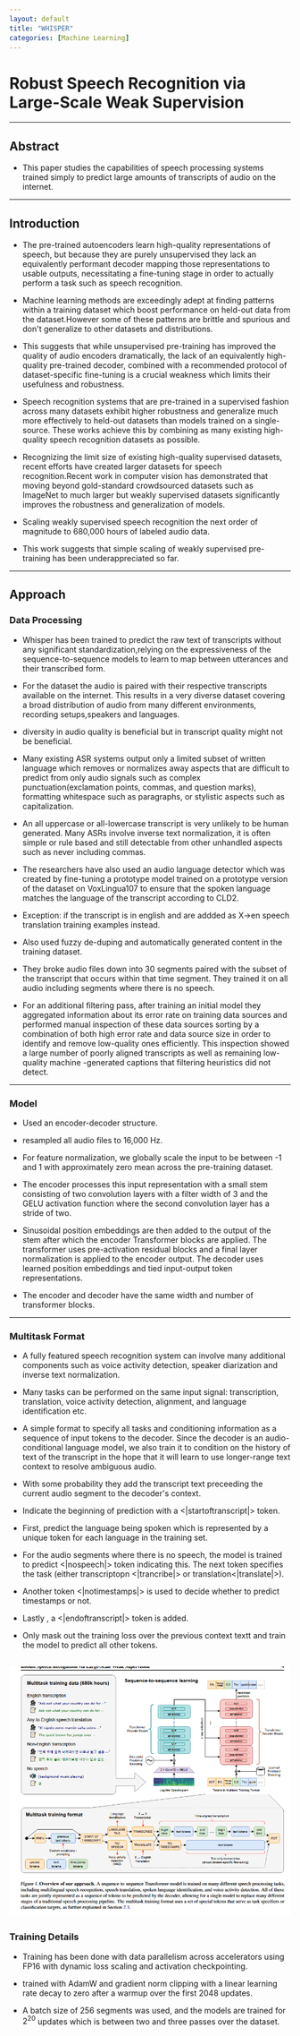 ```yaml
---
layout: default
title: "WHISPER"
categories: [Machine Learning]
---
```

# Robust Speech Recognition via Large-Scale Weak Supervision
---
## Abstract

- This paper studies the capabilities of speech processing systems trained simply to predict large amounts of transcripts of audio on the internet.

---
## Introduction

- The pre-trained autoencoders learn high-quality representations of speech, but because they are purely unsupervised they lack an equivalently performant decoder mapping those representations to usable outputs, necessitating a fine-tuning stage in order to actually perform a task such as speech recognition.

- Machine learning methods are exceedingly adept at finding patterns within a training dataset which boost performance on held-out data from the dataset.However some of these patterns are brittle and spurious and don't generalize to other datasets and distributions. 

- This suggests that while unsupervised pre-training has improved the quality of audio encoders dramatically, the lack of an equivalently high-quality pre-trained decoder, combined with a recommended protocol of dataset-specific fine-tuning is a crucial weakness which limits their usefulness and robustness.

- Speech recognition systems that are pre-trained in a supervised fashion across many datasets exhibit higher robustness and generalize much more effectively to held-out datasets than models trained on a single-source. These works achieve this by combining as many existing high-quality speech recognition datasets as possible.

- Recognizing the limit size of existing high-quality supervised datasets, recent efforts have created larger datasets for speech recognition.Recent work in computer vision has demonstrated that moving beyond gold-standard crowdsourced datasets such as ImageNet to much larger but weakly supervised datasets significantly improves the robustness and generalization of models.

- Scaling weakly supervised speech recognition the next order of magnitude to 680,000 hours of labeled audio data.

- This work suggests that simple scaling of weakly supervised pre-training has been underappreciated so far.
---
## Approach 

### Data Processing

- Whisper has been trained to predict the raw text of transcripts without any significant standardization,relying on the expressiveness of the sequence-to-sequence models to learn to map between utterances and their transcribed form.

- For the dataset the audio is paired with their respective transcripts available on the internet. This results in a very diverse dataset covering a broad distribution of audio from many different environments, recording setups,speakers and languages. 

- diversity in audio quality is beneficial but in transcript quality might not be beneficial.

-  Many existing ASR systems output only a limited subset of written language which removes or normalizes away aspects that are difficult to predict from only audio signals such as complex punctuation(exclamation points, commas, and question marks), formatting whitespace such as paragraphs, or stylistic aspects such as capitalization.

- An all uppercase or all-lowercase transcript is very unlikely to be human generated. Many ASRs involve inverse text normalization, it is often simple or rule based and still detectable from other unhandled aspects such as never including commas.

- The researchers have also used an audio language detector which was created by fine-tuning a prototype model trained on a prototype version of the dataset on VoxLingua107 to ensure that the spoken language matches the language of the transcript according to CLD2.

- Exception: if the transcript is in english and are addded as X->en speech translation training examples instead.

- Also used fuzzy de-duping and automatically generated content in the training dataset.

- They broke audio files down into 30 segments paired with the subset of the transcript that occurs within that time segment. They trained it on all audio including segments where there is no speech.

- For an additional filtering pass, after training an initial model they aggregated information about its error rate on training data sources and performed manual inspection of these data sources sorting by a combination of both high error rate and data source size in order to identify and remove low-quality ones efficiently. This inspection showed a large number of poorly aligned transcripts as well as remaining low-quality machine -generated captions that filtering heuristics did not detect.
---
### Model

- Used an encoder-decoder structure. 

- resampled all audio files to 16,000 Hz.

- For feature normalization, we globally scale the input to be between -1 and 1 with approximately zero mean across the pre-training dataset. 

- The encoder processes this input representation with a small stem consisting of two convolution layers with a filter width of 3 and the GELU activation function where the second convolution layer has a stride of two.

- Sinusoidal position embeddings are then added to the output of the stem after which the encoder Transformer blocks are applied. The transformer uses pre-activation residual blocks and a final layer normalization is applied to the encoder output. The decoder uses learned position embeddings and tied input-output token representations.

- The encoder and decoder have the same width and number of transformer blocks.
---
### Multitask Format

- A fully featured speech recognition system can involve many additional components such as voice activity detection, speaker diarization and inverse text normalization. 

- Many tasks can be performed on the same input signal: transcription, translation, voice activity detection, alignment, and language identification etc.

- A simple format to specify all tasks and conditioning information as a sequence of input tokens to the decoder. Since the decoder is an audio-conditional language model, we also train it to condition on the history of text of the transcript in the hope that it will learn to use longer-range text context to resolve ambiguous audio. 

- With some probability they add the transcript text preceeding the current audio segment to the decoder's context. 

- Indicate the beginning of prediction with a <|startoftranscript|> token.

- First, predict the language being spoken which is represented by a unique token for each language in the training set.

- For the audio segments where there is no speech, the model is trained to predict <|nospeech|> token indicating this. The next token specifies the task (either transcriptopn <|trancribe|> or translation<|translate|>). 

- Another token <|notimestamps|> is used to decide whether to predict timestamps or not.

- Lastly , a <|endoftranscript|> token is added.

- Only mask out the training loss over the previous context textt and train the model  to predict all other tokens.

![alt text](images/image-15.png)
---
### Training Details

- Training has been done with data parallelism across accelerators using FP16 with dynamic loss scaling and activation checkpointing.

- trained with AdamW and gradient norm clipping with a linear learning rate decay to zero after a warmup over the first 2048 updates. 

- A batch size of 256 segments was used, and the models are trained for $2^20$ updates which is between two and three passes over the dataset. 